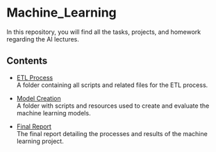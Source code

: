 # Machine_Learning

In this repository, you will find all the tasks, projects, and homework regarding the AI lectures.

## Contents

- [ETL Process](./ETL)  
  A folder containing all scripts and related files for the ETL process.

- [Model Creation](./Model_Creation)  
  A folder with scripts and resources used to create and evaluate the machine learning models.

- [Final Report](./Ensayo_ML_final.pdf)  
  The final report detailing the processes and results of the machine learning project.
